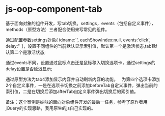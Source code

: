 # js-oop-component-tab
基于面向对象的组件开发，写tab切换。settings，events（包括自定义事件），methods（原型方法）三者配合使用来写常见的组件。

通过配置参数settings对象{
		idname:'',
		eachShowIndex:null,
		events:'click',
		delay:''
	}，设置不同组件的当前默认显示索引值，默认第一个是激活状态,tab1默认第二个是激活状态;
  
  通过events不同，设置通过鼠标点击还是鼠标移入切换选项卡，通过settings的delay设置是否延迟显示;
  
  通过原型方法为tab4添加显示内容并自动刷新内容的功能。
  
为第四个选项卡添加2个自定义事件，一是在选项卡切换之前添加beforeTab自定义事件，弹出当前的索引值，二是在切换后添加afterTab自定义事件弹出切换后的索引值。

备注：这个案例是妙味的面向对象组件开发的最后一任务，参考了原作者用jQuery的实现思路，我用原生的js自己实现的。


